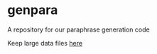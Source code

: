 # genpara
A repository for our paraphrase generation code

Keep large data files [here](https://drive.google.com/drive/folders/19_2Qcz_SEmvxCTiyj0N0ix-DDer6VPLi?usp=sharing)
